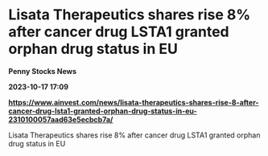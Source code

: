 # Lisata Therapeutics shares rise 8% after cancer drug LSTA1 granted orphan drug status in EU
**Penny Stocks News**

**2023-10-17 17:09**

**https://www.ainvest.com/news/lisata-therapeutics-shares-rise-8-after-cancer-drug-lsta1-granted-orphan-drug-status-in-eu-2310100057aad63e5ecbcb7a/**

Lisata Therapeutics shares rise 8% after cancer drug LSTA1 granted orphan drug status in EU